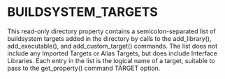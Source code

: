   

# BUILDSYSTEM_TARGETS  
This read-only directory property contains a
semicolon-separated list of buildsystem targets added in the
directory by calls to the add_library(), add_executable(),
and add_custom_target() commands.  The list does not include any
Imported Targets or Alias Targets, but does include
Interface Libraries.  Each entry in the list is the logical name
of a target, suitable to pass to the get_property() command
TARGET option.  

